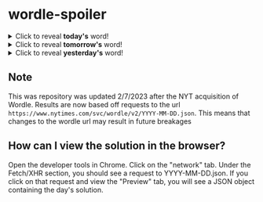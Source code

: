 # wordle-spoiler

<details>
  <summary>Click to reveal <b>today's</b> word!</summary>
  <br>
  <b> total </b>
</details>

<details>
  <summary>Click to reveal <b>tomorrow's</b> word!</summary>
  <br>
  <b> cloak </b>
</details>

<details>
  <summary>Click to reveal <b>yesterday's</b> word!</summary>
  <br>
  <b> dingy </b>
</details>

## Note
This was repository was updated 2/7/2023 after the NYT acquisition of Wordle. Results are now based off requests to the url `https://www.nytimes.com/svc/wordle/v2/YYYY-MM-DD.json`. This means that changes to the wordle url may result in future breakages

## How can I view the solution in the browser?
Open the developer tools in Chrome. Click on the "network" tab. Under the Fetch/XHR section, you should see a request to YYYY-MM-DD.json. If you click on that request and view the "Preview" tab, you will see a JSON object containing the day's solution.
